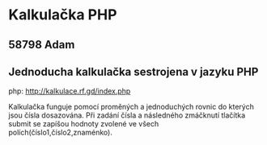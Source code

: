 # Kalkulačka PHP
## 58798 Adam
## Jednoducha kalkulačka sestrojena v jazyku PHP
php: http://kalkulace.rf.gd/index.php

Kalkulačka funguje pomocí proměných a jednoduchých rovnic do kterých jsou čísla dosazována.
Při zadání čísla a následného zmáčknutí tlačítka submit se zapíšou hodnoty zvolené ve všech
polích(číslo1,číslo2,znaménko). 
